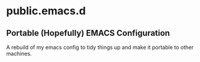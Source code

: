 # public.emacs.d

## Portable (Hopefully) EMACS Configuration

  A rebuild of my emacs config to tidy things up and make it portable to other
  machines.
